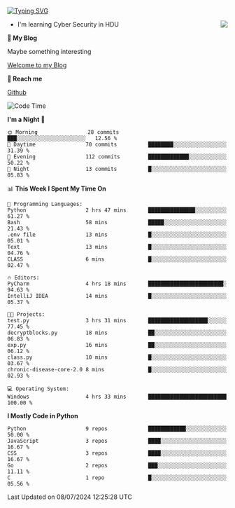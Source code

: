 [![Typing SVG](https://readme-typing-svg.herokuapp.com?font=Fira+Code&pause=1000&random=false&width=450&height=60&lines=Hello+%F0%9F%91%8B%F0%9F%8F%BB;I'm+JBNRZ)](https://git.io/typing-svg)

<a href="#">
  <img align="right" src="https://github-readme-stats.vercel.app/api?username=JBNRZ&show_icons=true&bg_color=15,f2f7fd,E0EAFC" />
</a>

- I'm learning Cyber Security in HDU

 **🌱 My Blog**

Maybe something interesting

[Welcome to my Blog](https://jbnrz.com.cn/)

 **💬 Reach me** 

[Github](https://github.com/JBNRZ)


<!--START_SECTION:waka-->
![Code Time](http://img.shields.io/badge/Code%20Time-571%20hrs%2034%20mins-blue)

**I'm a Night 🦉** 

```text
🌞 Morning                28 commits          ███░░░░░░░░░░░░░░░░░░░░░░   12.56 % 
🌆 Daytime                70 commits          ████████░░░░░░░░░░░░░░░░░   31.39 % 
🌃 Evening                112 commits         █████████████░░░░░░░░░░░░   50.22 % 
🌙 Night                  13 commits          █░░░░░░░░░░░░░░░░░░░░░░░░   05.83 % 
```


📊 **This Week I Spent My Time On** 

```text
💬 Programming Languages: 
Python                   2 hrs 47 mins       ███████████████░░░░░░░░░░   61.27 % 
Bash                     58 mins             █████░░░░░░░░░░░░░░░░░░░░   21.43 % 
.env file                13 mins             █░░░░░░░░░░░░░░░░░░░░░░░░   05.01 % 
Text                     13 mins             █░░░░░░░░░░░░░░░░░░░░░░░░   04.76 % 
CLASS                    6 mins              █░░░░░░░░░░░░░░░░░░░░░░░░   02.47 % 

🔥 Editors: 
PyCharm                  4 hrs 18 mins       ████████████████████████░   94.63 % 
IntelliJ IDEA            14 mins             █░░░░░░░░░░░░░░░░░░░░░░░░   05.37 % 

🐱‍💻 Projects: 
test.py                  3 hrs 31 mins       ███████████████████░░░░░░   77.45 % 
decryptblocks.py         18 mins             ██░░░░░░░░░░░░░░░░░░░░░░░   06.83 % 
exp.py                   16 mins             ██░░░░░░░░░░░░░░░░░░░░░░░   06.12 % 
class.py                 10 mins             █░░░░░░░░░░░░░░░░░░░░░░░░   03.67 % 
chronic-disease-core-2.0 8 mins              █░░░░░░░░░░░░░░░░░░░░░░░░   02.93 % 

💻 Operating System: 
Windows                  4 hrs 33 mins       █████████████████████████   100.00 % 
```

**I Mostly Code in Python** 

```text
Python                   9 repos             ████████████░░░░░░░░░░░░░   50.00 % 
JavaScript               3 repos             ████░░░░░░░░░░░░░░░░░░░░░   16.67 % 
CSS                      3 repos             ████░░░░░░░░░░░░░░░░░░░░░   16.67 % 
Go                       2 repos             ███░░░░░░░░░░░░░░░░░░░░░░   11.11 % 
C                        1 repo              █░░░░░░░░░░░░░░░░░░░░░░░░   05.56 % 
```




 Last Updated on 08/07/2024 12:25:28 UTC
<!--END_SECTION:waka-->
